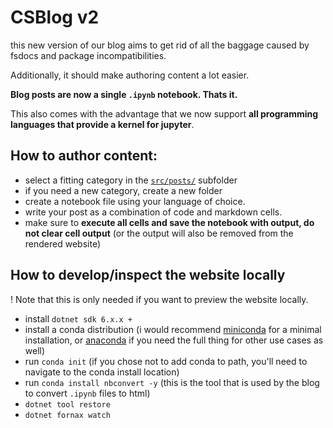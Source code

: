 # CSBlog v2

this new version of our blog aims to get rid of all the baggage caused by fsdocs and package incompatibilities.

Additionally, it should make authoring content a lot easier.

**Blog posts are now a single `.ipynb` notebook. Thats it.**

This also comes with the advantage that we now support **all programming languages that provide a kernel for jupyter**.

## How to author content:

- select a fitting category in the [`src/posts/`](src/posts/) subfolder
- if you need a new category, create a new folder
- create a notebook file using your language of choice. 
- write your post as a combination of code and markdown cells.
- make sure to **execute all cells and save the notebook with output, do not clear cell output** (or the output will also be removed from the rendered website)

## How to develop/inspect the website locally

! Note that this is only needed if you want to preview the website locally. 

- install `dotnet sdk 6.x.x +`
- install a conda distribution (i would recommend [miniconda](https://docs.conda.io/en/latest/miniconda.html) for a minimal installation, or [anaconda](https://www.anaconda.com/) if you need the full thing for other use cases as well)
- run `conda init` (if you chose not to add conda to path, you'll need to navigate to the conda install location)
- run `conda install nbconvert -y` (this is the tool that is used by the blog to convert `.ipynb` files to html)
- `dotnet tool restore`
- `dotnet fornax watch`
